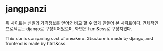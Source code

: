 # jangpanzi

위 사이트는 신발의 가격정보를 얻어와 비교 할 수 있게 만들어 본 사이트이다. 전체적인 프로젝트는 django로 구성되어있으며, 화면은 html&css로 구성지었다.

This site is comparing cost of sneakers. Structure is made by django, and frontend is made by html&css.
